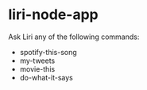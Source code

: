 # liri-node-app

Ask Liri any of the following commands:

* spotify-this-song
* my-tweets
* movie-this
* do-what-it-says